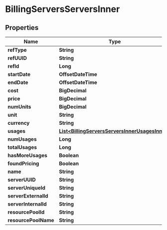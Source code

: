 

# BillingServersServersInner


## Properties

| Name | Type | Description | Notes |
|------------ | ------------- | ------------- | -------------|
|**refType** | **String** |  |  [optional] |
|**refUUID** | **String** |  |  [optional] |
|**refId** | **Long** |  |  [optional] |
|**startDate** | **OffsetDateTime** |  |  [optional] |
|**endDate** | **OffsetDateTime** |  |  [optional] |
|**cost** | **BigDecimal** |  |  [optional] |
|**price** | **BigDecimal** |  |  [optional] |
|**numUnits** | **BigDecimal** |  |  [optional] |
|**unit** | **String** |  |  [optional] |
|**currency** | **String** |  |  [optional] |
|**usages** | [**List&lt;BillingServersServersInnerUsagesInner&gt;**](BillingServersServersInnerUsagesInner.md) |  |  [optional] |
|**numUsages** | **Long** |  |  [optional] |
|**totalUsages** | **Long** |  |  [optional] |
|**hasMoreUsages** | **Boolean** |  |  [optional] |
|**foundPricing** | **Boolean** |  |  [optional] |
|**name** | **String** |  |  [optional] |
|**serverUUID** | **String** |  |  [optional] |
|**serverUniqueId** | **String** |  |  [optional] |
|**serverExternalId** | **String** |  |  [optional] |
|**serverInternalId** | **String** |  |  [optional] |
|**resourcePoolId** | **String** |  |  [optional] |
|**resourcePoolName** | **String** |  |  [optional] |



